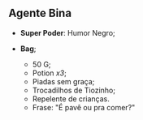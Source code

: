 Agente Bina
-----------

- __Super Poder__: Humor Negro;
- **Bag**;

	- 50 G;
	- Potion *x3*;
	- Piadas sem graça;
	- Trocadilhos de Tiozinho;
	- Repelente de crianças.
	- Frase: "É pavê ou pra comer?"